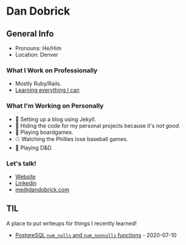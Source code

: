 # Dan Dobrick

## General Info
- Pronouns: He/Him
- Location: Denver

### What I Work on Professionally
- Mostly Ruby/Rails.
- [Learning everything I can](#til)

### What I'm Working on Personally
- 🧪 Setting up a blog using Jekyll.
- 💩 Hiding the code for my personal projects because it's _not good_.
- 🎲 Playing boardgames.
- ⚾️ Watching the Phillies lose baseball games.
- 🦄 Playing D&D.

### Let's talk!
- [Website](www.dandobrick.com)
- [Linkedin](https://www.linkedin.com/in/dandobrick/)
- [me@dandobrick.com](mailto:me@dandobrick.com)

## TIL
A place to put writeups for things I recently learned!
- [PostgreSQL `num_nulls` and `num_nonnulls` functions](https://github.com/DanDobrick/DanDobrick/blob/master/til/postgres_null_functions.md) - 2020-07-10
